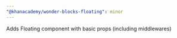 ```yaml
---
"@khanacademy/wonder-blocks-floating": minor
---
```


Adds Floating component with basic props (including middlewares)

